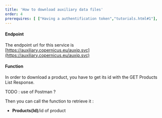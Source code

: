```yaml
---
title: 'How to download auxiliary data files'
order: 4
prerequires: [ ["Having a authentification token","tutorials.html#1"], ["Having POSTMAN installed","https://learning.postman.com/docs/getting-started/installation-and-updates/"], ["Knowing POSTMAN","https://learning.postman.com/docs/getting-started/introduction/"] ]
---
```

#### Endpoint

The endpoint url for this service is [https://auxiliary.copernicus.eu/auxip.svc](https://auxiliary.copernicus.eu/auxip.svc)

#### Function

In order to download a product, you have to get its id with the GET Products List Response.

TODO : use of Postman ?

Then you can call the function to retrieve it :

- **Products(Id)**/id of product



